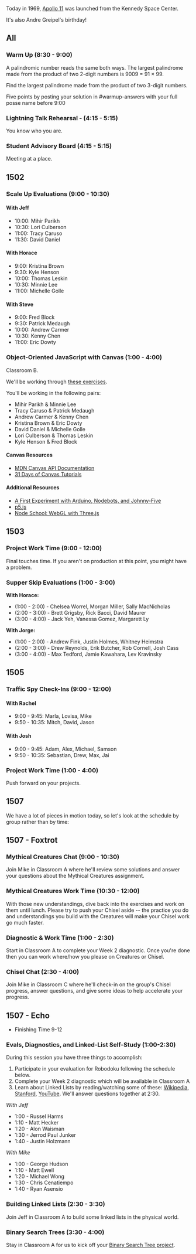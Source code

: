 Today in 1969, [Apollo 11](https://en.wikipedia.org/wiki/Apollo_11)  was launched from the Kennedy Space Center.

It's also Andre Greipel's birthday!

## All

### Warm Up (8:30 - 9:00)

A palindromic number reads the same both ways. The largest palindrome made from the product of two 2-digit numbers is 9009 = 91 × 99.

Find the largest palindrome made from the product of two 3-digit numbers.

Five points by posting your solution in #warmup-answers with your full posse name before 9:00

### Lightning Talk Rehearsal - (4:15 - 5:15)

You know who you are.

### Student Advisory Board (4:15 - 5:15)

Meeting at a place.


## 1502

### Scale Up Evaluations (9:00 - 10:30)

#### With Jeff

* 10:00: Mihir Parikh
* 10:30: Lori Culberson
* 11:00: Tracy Caruso
* 11:30: David Daniel

#### With Horace

* 9:00:  Kristina Brown
* 9:30:  Kyle Henson
* 10:00: Thomas Leskin
* 10:30: Minnie Lee
* 11:00: Michelle Golle

#### With Steve

* 9:00:  Fred Block
* 9:30:  Patrick Medaugh
* 10:00: Andrew Carmer
* 10:30: Kenny Chen
* 11:00: Eric Dowty


### Object-Oriented JavaScript with Canvas (1:00 - 4:00)

Classroom B.

We'll be working through [these exercises](https://github.com/mdn/advanced-js-fundamentals-ck/blob/gh-pages/tutorials/object-oriented-javascript/03-canvas-and-object-oriented-javascript.md).

You'll be working in the following pairs:

* Mihir Parikh & Minnie Lee
* Tracy Caruso & Patrick Medaugh
* Andrew Carmer & Kenny Chen
* Kristina Brown & Eric Dowty
* David Daniel & Michelle Golle
* Lori Culberson & Thomas Leskin
* Kyle Henson & Fred Block

#### Canvas Resources

* [MDN Canvas API Documentation](https://developer.mozilla.org/en-US/docs/Web/API/Canvas_API)
* [31 Days of Canvas Tutorials](http://creativejs.com/2011/08/31-days-of-canvas-tutorials/)

#### Additional Resources

* [A First Experiment with Arduino, Nodebots, and Johnny-Five](http://stevekinney.tumblr.com/post/106928533427/a-first-experiment-with-arduino-nodebots-and)
* [p5.js](http://p5js.org)
* [Node School: WebGL with Three.js](https://github.com/alexmackey/IntroToWebGLWithThreeJS)

## 1503

### Project Work Time (9:00 - 12:00)

Final touches time. If you aren't on production at this point, you might have a problem.

### Supper Skip Evaluations (1:00 - 3:00)

__With Horace:__

* (1:00 - 2:00) - Chelsea Worrel, Morgan Miller, Sally MacNicholas
* (2:00 - 3:00) - Brett Grigsby, Rick Bacci, David Maurer
* (3:00 - 4:00) - Jack Yeh, Vanessa Gomez, Margarett Ly

__With Jorge:__

* (1:00 - 2:00) - Andrew Fink, Justin Holmes, Whitney Heimstra
* (2:00 - 3:00) - Drew Reynolds, Erik Butcher, Rob Cornell, Josh Cass
* (3:00 - 4:00) - Max Tedford, Jamie Kawahara, Lev Kravinsky

## 1505

### Traffic Spy Check-Ins (9:00 - 12:00)

#### With Rachel

* 9:00 - 9:45: Marla, Lovisa, Mike
* 9:50 - 10:35: Mitch, David, Jason

#### With Josh

* 9:00 - 9:45: Adam, Alex, Michael, Samson
* 9:50 - 10:35: Sebastian, Drew, Max, Jai

### Project Work Time (1:00 - 4:00)

Push forward on your projects.


## 1507

We have a lot of pieces in motion today, so let's look at the schedule by group
rather than by time:

## 1507 - Foxtrot

### Mythical Creatures Chat (9:00 - 10:30)

Join Mike in Classroom A where he'll review some solutions and answer your
questions about the Mythical Creatures assignment.

### Mythical Creatures Work Time (10:30 - 12:00)

With those new understandings, dive back into the exercises and work on them
until lunch. Please try to push your Chisel aside -- the practice you do and
understandings you build with the Creatures will make your Chisel work go much
faster.

### Diagnostic & Work Time (1:00 - 2:30)

Start in Classroom A to complete your Week 2 diagnostic. Once you're done then
you can work where/how you please on Creatures or Chisel.

### Chisel Chat (2:30 - 4:00)

Join Mike in Classroom C where he'll check-in on the group's Chisel progress,
answer questions, and give some ideas to help accelerate your progress.


## 1507 - Echo

* Finishing Time 9-12

### Evals, Diagnostics, and Linked-List Self-Study (1:00-2:30)

During this session you have three things to accomplish:

1. Participate in your evaluation for Robodoku following the schedule below.
2. Complete your Week 2 diagnostic which will be available in Classroom A
3. Learn about Linked Lists by reading/watching some of these:
[Wikipedia](https://en.wikipedia.org/wiki/Linked_list),
[Stanford](http://cslibrary.stanford.edu/103/LinkedListBasics.pdf),
[YouTube](https://www.youtube.com/watch?v=pBrz9HmjFOs). We'll answer questions
together at 2:30.

*With Jeff*

* 1:00 - Russel Harms
* 1:10 - Matt Hecker
* 1:20 - Alon Waisman
* 1:30 - Jerrod Paul Junker
* 1:40 - Justin Holzmann

*With Mike*

* 1:00 - George Hudson
* 1:10 - Matt Ewell
* 1:20 - Michael Wong
* 1:30 - Chris Cenatiempo
* 1:40 - Ryan Asensio

### Building Linked Lists (2:30 - 3:30)

Join Jeff in Classroom A to build some linked lists in the physical world.

### Binary Search Trees (3:30 - 4:00)

Stay in Classroom A for us to kick off your [Binary Search Tree  project](https://github.com/JumpstartLab/curriculum/blob/master/source/projects/binary_search_tree.markdown).

